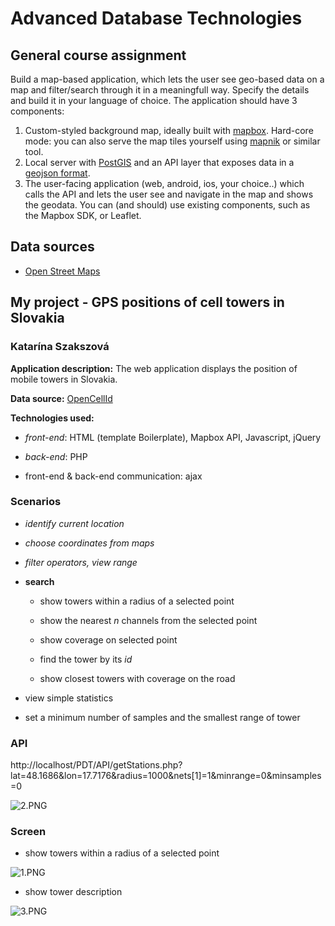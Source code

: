 # Advanced Database Technologies #

## General course assignment ##

Build a map-based application, which lets the user see geo-based data on a map and filter/search through it in a meaningfull way. Specify the details and build it in your language of choice. The application should have 3 components:

1. Custom-styled background map, ideally built with [mapbox](http://mapbox.com). Hard-core mode: you can also serve the map tiles yourself using [mapnik](http://mapnik.org/) or similar tool.
1. Local server with [PostGIS](http://postgis.net/) and an API layer that exposes data in a [geojson format](http://geojson.org/).
1. The user-facing application (web, android, ios, your choice..) which calls the API and lets the user see and navigate in the map and shows the geodata. You can (and should) use existing components, such as the Mapbox SDK, or Leaflet.

## Data sources ##

* [Open Street Maps](https://www.openstreetmap.org/)

## My project - GPS positions of cell towers in Slovakia ##

### Katarína Szakszová ###

**Application description:** The web application displays the position of mobile towers in Slovakia.

**Data source:** [OpenCellId](http://opencellid.org/)

**Technologies used:** 

* *front-end*: HTML (template Boilerplate), Mapbox API, Javascript, jQuery

* *back-end*: PHP

* front-end & back-end communication: ajax

### Scenarios ###

* *identify current location*

* *choose coordinates from maps*

* *filter operators, view range*

* **search**

    * show towers within a radius of a selected point

    * show the nearest *n* channels from the selected point
    
    * show coverage on selected point

    * find the tower by its *id*

    * show closest towers with coverage on the road

* view simple statistics

* set a minimum number of samples and the smallest range of tower

### API ###

http://localhost/PDT/API/getStations.php?lat=48.1686&lon=17.7176&radius=1000&nets[1]=1&minrange=0&minsamples=0

![2.PNG](https://bitbucket.org/repo/Rdo79d/images/3881956315-2.PNG)


### Screen ###

* show towers within a radius of a selected point

![1.PNG](https://bitbucket.org/repo/Rdo79d/images/1461986579-1.PNG)

* show tower description

![3.PNG](https://bitbucket.org/repo/Rdo79d/images/2220296185-3.PNG)